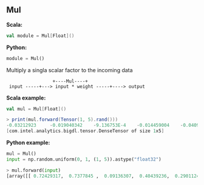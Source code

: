 ## Mul ##

**Scala:**
```scala
val module = Mul[Float]()
```
**Python:**
```python
module = Mul()
```

Multiply a singla scalar factor to the incoming data

```
                 +----Mul----+
 input -----+---> input * weight -----+----> output
```

**Scala example:**
```scala
val mul = Mul[Float]()

> print(mul.forward(Tensor(1, 5).rand()))
-0.03212923     -0.019040342    -9.136753E-4    -0.014459004    -0.04096878
[com.intel.analytics.bigdl.tensor.DenseTensor of size 1x5]
```

**Python example:**
```python
mul = Mul()
input = np.random.uniform(0, 1, (1, 5)).astype("float32")

> mul.forward(input)
[array([[ 0.72429317,  0.7377845 ,  0.09136307,  0.40439236,  0.29011244]], dtype=float32)]

```
